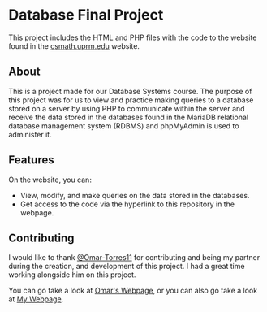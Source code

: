 # Database Final Project

This project includes the HTML and PHP files with the code to the website found in the [csmath.uprm.edu](https://csmath.uprm.edu/comp4018.php) website.

## About

This is a project made for our Database Systems course. The purpose of this project was for us to view and practice making queries to a database stored on a 
server by using PHP to communicate within the server and receive the data stored in the databases found in the MariaDB relational database management system 
(RDBMS) and phpMyAdmin is used to administer it.

## Features

On the website, you can:
- View, modify, and make queries on the data stored in the databases.
- Get access to the code via the hyperlink to this repository in the webpage.

## Contributing

I would like to thank [@Omar-Torres11](https://github.com/Omar-Torres11) for contributing and being my partner during the creation, and development of this project. 
I had a great time working alongside him on this project.

You can go take a look at [Omar's Webpage](https://csmath.uprm.edu/~omartg/), or you can also go take a look at [My Webpage](https://csmath.uprm.edu/~GioRoman/).
